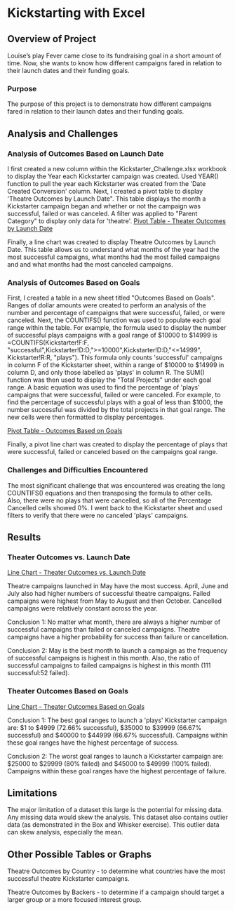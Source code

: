 # Kickstarting with Excel

## Overview of Project
Louise’s play Fever came close to its fundraising goal in a short amount of time. Now, she wants to know how different campaigns fared in relation to their launch dates and their funding goals.

### Purpose
The purpose of this project is to demonstrate how different campaigns fared in relation to their launch dates and their funding goals.

## Analysis and Challenges

### Analysis of Outcomes Based on Launch Date
I first created a new column within the Kickstarter_Challenge.xlsx workbook to display the Year each Kickstarter campaign was created. Used YEAR() function to pull the year each Kickstarter was created from the 'Date Created Conversion' column. Next, I created a pivot table to display 'Theatre Outcomes by Launch Date". This table displays the month a Kickstarter campaign began and whether or not the campaign was successful, failed or was canceled. A filter was applied to "Parent Category" to display only data for 'theatre'.
[Pivot Table - Theater Outcomes by Launch Date](https://github.com/pmoores/kickstarter-analysis/blob/main/Resources/Pivot_Table_Outcomes_by_Launch_Date.png)

Finally, a line chart was created to display Theatre Outcomes by Launch Date. This table allows us to understand what months of the year had the most successful campaigns, what months had the most failed campaigns and and what months had the most canceled campaigns.


### Analysis of Outcomes Based on Goals
First, I created a table in a new sheet titled "Outcomes Based on Goals". Ranges of dollar amounts were created to perform an analysis of the number and percentage of campaigns that were successful, failed, or were canceled. Next, the COUNTIFS() function was used to populate each goal range within the table. For example, the formula used to display the number of successful plays campaigns with a goal range of $10000 to $14999 is =COUNTIFS(Kickstarter!F:F, "successful",Kickstarter!D:D,">=10000",Kickstarter!D:D,"<=14999", Kickstarter!R:R, "plays"). This formula only counts 'successful' campaigns in column F of the Kickstarter sheet, within a range of $10000 to $14999 in column D, and only those labelled as 'plays' in column R. The SUM() function was then used to display the "Total Projects" under each goal range. A basic equation was used to find the percentage of 'plays' campaigns that were successful, failed or were canceled. For example, to find the percentage of successful plays with a goal of less than $1000, the number successful was divided by the total projects in that goal range. The new cells were then formatted to display percentages.

[Pivot Table - Outcomes Based on Goals](https://github.com/pmoores/kickstarter-analysis/blob/main/Resources/Pivot_Table_Outcomes_Based_on_Goals.png)

Finally, a pivot line chart was created to display the percentage of plays that were successful, failed or canceled based on the campaigns goal range.


### Challenges and Difficulties Encountered
The most significant challenge that was encountered was creating the long COUNTIFS() equations and then transposing the formula to other cells. Also, there were no plays that were cancelled, so all of the Percentage Cancelled cells showed 0%. I went back to the Kickstarter sheet and used filters to verify that there were no canceled 'plays' campaigns.


## Results

### Theater Outcomes vs. Launch Date
[Line Chart - Theater Outcomes vs. Launch Date](https://github.com/pmoores/kickstarter-analysis/blob/main/Resources/Theater_Outcomes_vs_Launch.png)

Theatre campaigns launched in May have the most success. April, June and July also had higher numbers of successful theatre campaigns. Failed campaigns were highest from May to August and then October. Cancelled campaigns were relatively constant across the year.

Conclusion 1: No matter what month, there are always a higher number of successful campaigns than failed or canceled campaigns. Theatre campaigns have a higher probability for success than failure or cancellation.

Conclusion 2: May is the best month to launch a campaign as the frequency of successful campaigns is highest in this month. Also, the ratio of successful campaigns to failed campaigns is highest in this month (111 successful:52 failed).

### Theater Outcomes Based on Goals
[Line Chart - Theater Outcomes Based on Goals](https://github.com/pmoores/kickstarter-analysis/blob/main/Resources/Outcomes_vs_Goals.png)

Conclusion 1: The best goal ranges to launch a 'plays' Kickstarter campaign are: $1 to $4999 (72.66% successful), $35000 to $39999 (66.67% successful) and $40000 to $44999 (66.67% successful). Campaigns within these goal ranges have the highest percentage of success.

Conclusion 2: The worst goal ranges to launch a Kickstarter campaign are: $25000 to $29999 (80% failed) and $45000 to $49999 (100% failed). Campaigns within these goal ranges have the highest percentage of failure.

## Limitations
The major limitation of a dataset this large is the potential for missing data. Any missing data would skew the analysis. This dataset also contains outlier data (as demonstrated in the Box and Whisker exercise). This outlier data can skew analysis, especially the mean.

## Other Possible Tables or Graphs
Theatre Outcomes by Country - to determine what countries have the most successful theatre Kickstarter campaigns.

Theatre Outcomes by Backers - to determine if a campaign should target a larger group or a more focused interest group.



